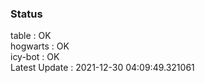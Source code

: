 ### Status


table : OK  
hogwarts : OK  
icy-bot : OK  
Latest Update : 2021-12-30 04:09:49.321061
